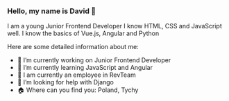 ### Hello, my name is David 👋

I am a young Junior Frontend Developer
I know HTML, CSS and JavaScript well. I know the basics of Vue.js, Angular and Python



Here are some detailed information about me:


- 🔭 I’m currently working on Junior Frontend Developer
- 🌱 I’m currently learning JavaScript and Angular
- 👯 I am currently an employee in RevTeam
- 🤔 I’m looking for help with Django
- 🏠 Where can you find you: Poland, Tychy

